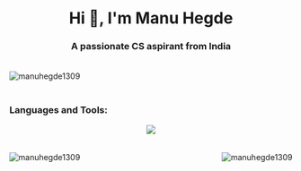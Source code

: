 <h1 align="center">Hi 👋, I'm Manu Hegde</h1>
<h3 align="center">A passionate CS aspirant from India</h3>
<img src="https://www.gifs.cc/line3.gif" width="1000" height="5"/>
<p align="left"> <img src="https://komarev.com/ghpvc/?username=manuhegde1309&label=Profile%20views&color=0e75b6&style=flat" alt="manuhegde1309" /> </p>
<img src="https://www.gifs.cc/line3.gif" width="1000" height="5"/>

<p align="left">
</p>

<h3 align="left">Languages and Tools:</h3>

<p align="center"><img  src="https://skillicons.dev/icons?i=js,html,css,c,cpp,react,nodejs,mysql,mongodb,express,py"></img></p>

<img src="https://www.gifs.cc/line3.gif" width="1000" height="5"/>
<p><img align="left" src="https://github-readme-stats.vercel.app/api/top-langs?username=manuhegde1309&show_icons=true&locale=en&layout=compact&theme=synthwave" alt="manuhegde1309" /></p>

<p>&nbsp;<img align="right" src="https://github-readme-stats.vercel.app/api?username=manuhegde1309&show_icons=true&locale=en&theme=synthwave" alt="manuhegde1309" /></p>


